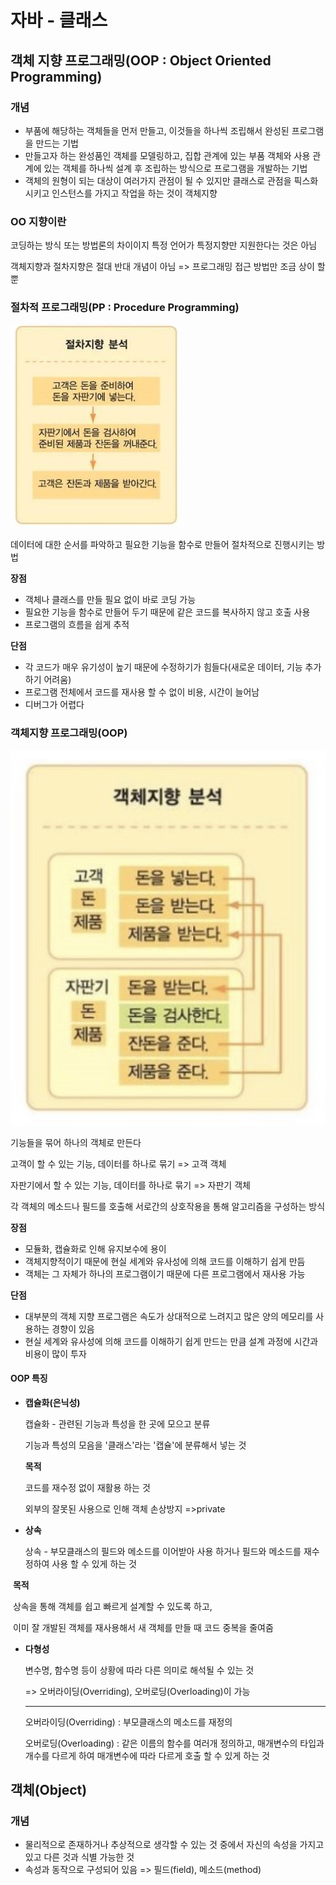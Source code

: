 # 자바 - 클래스

## 객체 지향 프로그래밍(OOP : Object Oriented Programming)

### 개념

- 부품에 해당하는 객체들을 먼저 만들고, 이것들을 하나씩 조립해서 완성된 프로그램을 만드는 기법
- 만들고자 하는 완성품인 객체를 모델링하고, 집합 관계에 있는 부품 객체와 사용 관계에 있는 객체를 하나씩 설계 후 조립하는 방식으로 프로그램을 개발하는 기법
- 객체의 원형이 되는 대상이 여러가지 관점이 될 수 있지만 클래스로 관점을 픽스화 시키고 인스턴스를 가지고 작업을 하는 것이 객체지향

#### 

### OO 지향이란

코딩하는 방식 또는 방법론의 차이이지 특정 언어가 특정지향만 지원한다는 것은 아님

객체지향과 절차지향은 절대 반대 개념이 아님 => 프로그래밍 접근 방법만 조금 상이 할뿐



### 절차적 프로그래밍(PP : Procedure Programming)

![Procedure Programming](../md-images/Procedure%20Programming.png)

데이터에 대한 순서를 파악하고 필요한 기능을 함수로 만들어 절차적으로 진행시키는 방법



**장점**

- 객체나 클래스를 만들 필요 없이 바로 코딩 가능
- 필요한 기능을 함수로 만들어 두기 때문에 같은 코드를 복사하지 않고 호출 사용
- 프로그램의 흐름을 쉽게 추적

**단점**

- 각 코드가 매우 유기성이 높기 때문에 수정하기가 힘들다(새로운 데이터, 기능 추가하기 어려움)
- 프로그램 전체에서 코드를 재사용 할 수 없이 비용, 시간이 늘어남
- 디버그가 어렵다



### 객체지향 프로그래밍(OOP)

![Object Oriented Programming](../md-images/Object%20Oriented%20Programming.png)

기능들을 묶어 하나의 객체로 만든다

고객이 할 수 있는 기능, 데이터를 하나로 묶기 => 고객 객체

자판기에서 할 수 있는 기능, 데이터를 하나로 묶기 => 자판기 객체



각 객체의 메소드나 필드를 호출해 서로간의 상호작용을 통해 알고리즘을 구성하는 방식



**장점**

- 모듈화, 캡슐화로 인해 유지보수에 용이
- 객체지향적이기 때문에 현실 세계와 유사성에 의해 코드를 이해하기 쉽게 만듬
- 객체는 그 자체가 하나의 프로그램이기 때문에 다른 프로그램에서 재사용 가능

**단점**

- 대부분의 객체 지향 프로그램은 속도가 상대적으로 느려지고 많은 양의 메모리를 사용하는 경향이 있음
- 현실 세계와 유사성에 의해 코드를 이해하기 쉽게 만드는 만큼 설계 과정에 시간과 비용이 많이 투자



#### OOP 특징

- **캡슐화(은닉성)**

  캡슐화 - 관련된 기능과 특성을 한 곳에 모으고 분류

  기능과 특성의 모음을 '클래스'라는 '캡슐'에 분류해서 넣는 것

  

  **목적**

  코드를 재수정 없이 재활용 하는 것

  외부의 잘못된 사용으로 인해 객체 손상방지 =>private

 - **상속**

   상속 - 부모클래스의 필드와 메소드를 이어받아 사용 하거나 필드와 메소드를 재수정하여 사용 할 수 있게 하는 것



​		**목적**

​		상속을 통해 객체를 쉽고 빠르게 설계할 수 있도록 하고,

​		이미 잘 개발된 객체를 재사용해서 새 객체를 만들 때 코드 중복을 줄여줌

- **다형성**

  변수명, 함수명 등이 상황에 따라 다른 의미로 해석될 수 있는 것

  => 오버라이딩(Overriding), 오버로딩(Overloading)이 가능

  --------------

  오버라이딩(Overriding) : 부모클래스의 메소드를 재정의

  오버로딩(Overloading) : 같은 이름의 함수를 여러개 정의하고, 매개변수의 타입과 개수를 다르게 하여 매개변수에 따라 다르게 호출 할 수 있게 하는 것



## 객체(Object)

### 개념

- 물리적으로 존재하거나 추상적으로 생각할 수 있는 것 중에서 자신의 속성을 가지고 있고 다른 것과 식별 가능한 것
- 속성과 동작으로 구성되어 있음 => 필드(field), 메소드(method)

